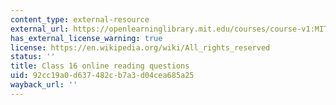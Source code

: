 ```yaml
---
content_type: external-resource
external_url: https://openlearninglibrary.mit.edu/courses/course-v1:MITx+18.05r_10+2022_Summer/courseware/week9/class16/3?activate_block_id=block-v1%3AMITx%2B18.05r_10%2B2022_Summer%2Btype%40vertical%2Bblock%40class16-rq1-vertical
has_external_license_warning: true
license: https://en.wikipedia.org/wiki/All_rights_reserved
status: ''
title: Class 16 online reading questions
uid: 92cc19a0-d637-482c-b7a3-d04cea685a25
wayback_url: ''
---
```

